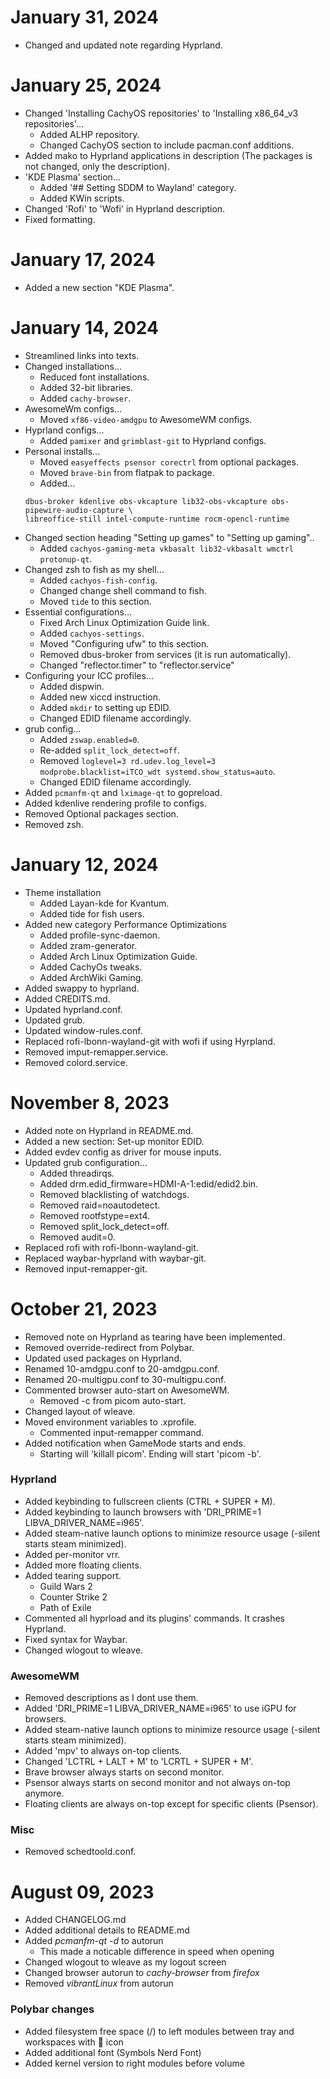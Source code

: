 # January 31, 2024

- Changed and updated note regarding Hyprland.

# January 25, 2024

- Changed 'Installing CachyOS repositories' to 'Installing x86_64_v3 repositories'...
  - Added ALHP repository.
  - Changed CachyOS section to include pacman.conf additions.
- Added mako to Hyprland applications in description (The packages is not changed, only the description).
- 'KDE Plasma' section...
  - Added '## Setting SDDM to Wayland' category.
  - Added KWin scripts.
- Changed 'Rofi' to 'Wofi' in Hyprland description.
- Fixed formatting.

# January 17, 2024

- Added a new section "KDE Plasma".

# January 14, 2024

- Streamlined links into texts.
- Changed installations...
  - Reduced font installations.
  - Added 32-bit libraries.
  - Added `cachy-browser`.
- AwesomeWm configs...
  - Moved `xf86-video-amdgpu` to AwesomeWM configs.
- Hyprland configs...
  - Added `pamixer` and `grimblast-git` to Hyprland configs.
- Personal installs...
  - Moved `easyeffects psensor corectrl` from optional packages.
  - Moved `brave-bin` from flatpak to package.
  - Added...
  ```
  dbus-broker kdenlive obs-vkcapture lib32-obs-vkcapture obs-pipewire-audio-capture \
  libreoffice-still intel-compute-runtime rocm-opencl-runtime
  ```
- Changed section heading "Setting up games" to "Setting up gaming"..
  - Added `cachyos-gaming-meta vkbasalt lib32-vkbasalt wmctrl protonup-qt`.
- Changed zsh to fish as my shell...
  - Added `cachyos-fish-config`.
  - Changed change shell command to fish.
  - Moved `tide` to this section.
- Essential configurations...
  - Fixed Arch Linux Optimization Guide link.
  - Added `cachyos-settings`.
  - Moved "Configuring ufw" to this section.
  - Removed dbus-broker from services (it is run automatically).
  - Changed "reflector.timer" to "reflector.service"
- Configuring your ICC profiles...
  - Added dispwin.
  - Added new xiccd instruction.
  - Added `mkdir` to setting up EDID.
  - Changed EDID filename accordingly.
- grub config...
  - Added `zswap.enabled=0`.
  - Re-added `split_lock_detect=off`.
  - Removed `loglevel=3 rd.udev.log_level=3 modprobe.blacklist=iTCO_wdt systemd.show_status=auto`.
  - Changed EDID filename accordingly.
- Added `pcmanfm-qt` and `lximage-qt` to gopreload.
- Added kdenlive rendering profile to configs.
- Removed Optional packages section.
- Removed zsh.

# January 12, 2024

- Theme installation
  - Added Layan-kde for Kvantum.
  - Added tide for fish users.
- Added new category Performance Optimizations
  - Added profile-sync-daemon.
  - Added zram-generator.
  - Added Arch Linux Optimization Guide.
  - Added CachyOs tweaks.
  - Added ArchWiki Gaming.
- Added swappy to hyprland.
- Added CREDITS.md.
- Updated hyprland.conf.
- Updated grub.
- Updated window-rules.conf.
- Replaced rofi-lbonn-wayland-git with wofi if using Hyrpland.
- Removed imput-remapper.service.
- Removed colord.service.

# November 8, 2023

- Added note on Hyprland in README.md.
- Added a new section: Set-up monitor EDID.
- Added evdev config as driver for mouse inputs.
- Updated grub configuration...
  - Added threadirqs.
  - Added drm.edid_firmware=HDMI-A-1:edid/edid2.bin.
  - Removed blacklisting of watchdogs.
  - Removed raid=noautodetect.
  - Removed rootfstype=ext4.
  - Removed split_lock_detect=off.
  - Removed audit=0.
- Replaced rofi with rofi-lbonn-wayland-git.
- Replaced waybar-hyprland with waybar-git.
- Removed input-remapper-git.

# October 21, 2023

- Removed note on Hyprland as tearing have been implemented.
- Removed override-redirect from Polybar.
- Updated used packages on Hyprland.
- Renamed 10-amdgpu.conf to 20-amdgpu.conf.
- Renamed 20-multigpu.conf to 30-multigpu.conf.
- Commented browser auto-start on AwesomeWM.
  - Removed -c from picom auto-start.
- Changed layout of wleave.
- Moved environment variables to .xprofile.
  - Commented input-remapper command.
- Added notification when GameMode starts and ends.
  - Starting will 'killall picom'. Ending will start 'picom -b'.

### Hyprland

- Added keybinding to fullscreen clients (CTRL + SUPER + M).
- Added keybinding to launch browsers with 'DRI_PRIME=1 LIBVA_DRIVER_NAME=i965'.
- Added steam-native launch options to minimize resource usage (-silent starts steam minimized).
- Added per-monitor vrr.
- Added more floating clients.
- Added tearing support.
  - Guild Wars 2
  - Counter Strike 2
  - Path of Exile
- Commented all hyprload and its plugins' commands. It crashes Hyprland.
- Fixed syntax for Waybar.
- Changed wlogout to wleave.

### AwesomeWM

- Removed descriptions as I dont use them.
- Added 'DRI_PRIME=1 LIBVA_DRIVER_NAME=i965' to use iGPU for browsers.
- Added steam-native launch options to minimize resource usage (-silent starts steam minimized).
- Added 'mpv' to always on-top clients.
- Changed 'LCTRL + LALT + M' to 'LCRTL + SUPER + M'.
- Brave browser always starts on second monitor.
- Psensor always starts on second monitor and not always on-top anymore.
- Floating clients are always on-top except for specific clients (Psensor).

### Misc

- Removed schedtoold.conf.

# August 09, 2023

- Added CHANGELOG.md
- Added additional details to README.md
- Added _pcmanfm-qt -d_ to autorun
  - This made a noticable difference in speed when opening
- Changed wlogout to wleave as my logout screen
- Changed browser autorun to _cachy-browser_ from _firefox_
- Removed _vibrantLinux_ from autorun

### Polybar changes

- Added filesystem free space (/) to left modules between tray and workspaces with  icon
- Added additional font (Symbols Nerd Font)
- Added kernel version to right modules before volume
